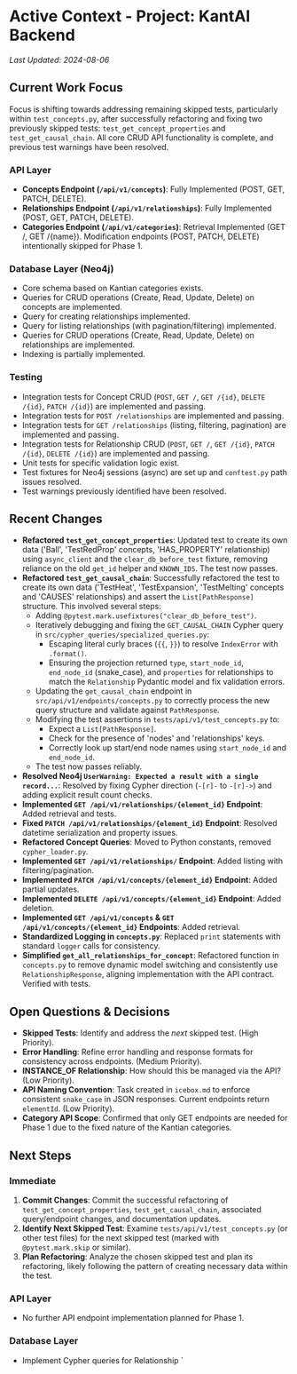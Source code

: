 # Active Context - Project: KantAI Backend

*Last Updated: 2024-08-06*

## Current Work Focus

Focus is shifting towards addressing remaining skipped tests, particularly within `test_concepts.py`, after successfully refactoring and fixing two previously skipped tests: `test_get_concept_properties` and `test_get_causal_chain`. All core CRUD API functionality is complete, and previous test warnings have been resolved.

### API Layer
- **Concepts Endpoint (`/api/v1/concepts`)**: Fully Implemented (POST, GET, PATCH, DELETE).
- **Relationships Endpoint (`/api/v1/relationships`)**: Fully Implemented (POST, GET, PATCH, DELETE).
- **Categories Endpoint (`/api/v1/categories`)**: Retrieval Implemented (GET /, GET /{name}). Modification endpoints (POST, PATCH, DELETE) intentionally skipped for Phase 1.

### Database Layer (Neo4j)
- Core schema based on Kantian categories exists.
- Queries for CRUD operations (Create, Read, Update, Delete) on concepts are implemented.
- Query for creating relationships implemented.
- Query for listing relationships (with pagination/filtering) implemented.
- Queries for CRUD operations (Create, Read, Update, Delete) on relationships are implemented.
- Indexing is partially implemented.

### Testing
- Integration tests for Concept CRUD (`POST`, `GET /`, `GET /{id}`, `DELETE /{id}`, `PATCH /{id}`) are implemented and passing.
- Integration tests for `POST /relationships` are implemented and passing.
- Integration tests for `GET /relationships` (listing, filtering, pagination) are implemented and passing.
- Integration tests for Relationship CRUD (`POST`, `GET /`, `GET /{id}`, `PATCH /{id}`, `DELETE /{id}`) are implemented and passing.
- Unit tests for specific validation logic exist.
- Test fixtures for Neo4j sessions (async) are set up and `conftest.py` path issues resolved.
- Test warnings previously identified have been resolved.

## Recent Changes

- **Refactored `test_get_concept_properties`**: Updated test to create its own data ('Ball', 'TestRedProp' concepts, 'HAS_PROPERTY' relationship) using `async_client` and the `clear_db_before_test` fixture, removing reliance on the old `get_id` helper and `KNOWN_IDS`. The test now passes.
- **Refactored `test_get_causal_chain`**: Successfully refactored the test to create its own data ('TestHeat', 'TestExpansion', 'TestMelting' concepts and 'CAUSES' relationships) and assert the `List[PathResponse]` structure. This involved several steps:
    - Adding `@pytest.mark.usefixtures("clear_db_before_test")`.
    - Iteratively debugging and fixing the `GET_CAUSAL_CHAIN` Cypher query in `src/cypher_queries/specialized_queries.py`:
        - Escaping literal curly braces (`{{`, `}}`) to resolve `IndexError` with `.format()`.
        - Ensuring the projection returned `type`, `start_node_id`, `end_node_id` (snake_case), and `properties` for relationships to match the `Relationship` Pydantic model and fix validation errors.
    - Updating the `get_causal_chain` endpoint in `src/api/v1/endpoints/concepts.py` to correctly process the new query structure and validate against `PathResponse`.
    - Modifying the test assertions in `tests/api/v1/test_concepts.py` to:
        - Expect a `List[PathResponse]`.
        - Check for the presence of 'nodes' and 'relationships' keys.
        - Correctly look up start/end node names using `start_node_id` and `end_node_id`.
    - The test now passes reliably.
- **Resolved Neo4j `UserWarning: Expected a result with a single record...`**: Resolved by fixing Cypher direction (`-[r]-` to `-[r]->`) and adding explicit result count checks.
- **Implemented `GET /api/v1/relationships/{element_id}` Endpoint**: Added retrieval and tests.
- **Fixed `PATCH /api/v1/relationships/{element_id}` Endpoint**: Resolved datetime serialization and property issues.
- **Refactored Concept Queries**: Moved to Python constants, removed `cypher_loader.py`.
- **Implemented `GET /api/v1/relationships/` Endpoint**: Added listing with filtering/pagination.
- **Implemented `PATCH /api/v1/concepts/{element_id}` Endpoint**: Added partial updates.
- **Implemented `DELETE /api/v1/concepts/{element_id}` Endpoint**: Added deletion.
- **Implemented `GET /api/v1/concepts` & `GET /api/v1/concepts/{element_id}` Endpoints**: Added retrieval.
- **Standardized Logging in `concepts.py`**: Replaced `print` statements with standard `logger` calls for consistency.
- **Simplified `get_all_relationships_for_concept`**: Refactored function in `concepts.py` to remove dynamic model switching and consistently use `RelationshipResponse`, aligning implementation with the API contract. Verified with tests.

## Open Questions & Decisions

- **Skipped Tests**: Identify and address the *next* skipped test. (High Priority).
- **Error Handling**: Refine error handling and response formats for consistency across endpoints. (Medium Priority).
- **INSTANCE_OF Relationship**: How should this be managed via the API? (Low Priority).
- **API Naming Convention**: Task created in `icebox.md` to enforce consistent `snake_case` in JSON responses. Current endpoints return `elementId`. (Low Priority).
- **Category API Scope**: Confirmed that only GET endpoints are needed for Phase 1 due to the fixed nature of the Kantian categories.

## Next Steps

### Immediate
1. **Commit Changes**: Commit the successful refactoring of `test_get_concept_properties`, `test_get_causal_chain`, associated query/endpoint changes, and documentation updates.
2. **Identify Next Skipped Test**: Examine `tests/api/v1/test_concepts.py` (or other test files) for the next skipped test (marked with `@pytest.mark.skip` or similar).
3. **Plan Refactoring**: Analyze the chosen skipped test and plan its refactoring, likely following the pattern of creating necessary data within the test.

### API Layer
- No further API endpoint implementation planned for Phase 1.

### Database Layer
- Implement Cypher queries for Relationship `